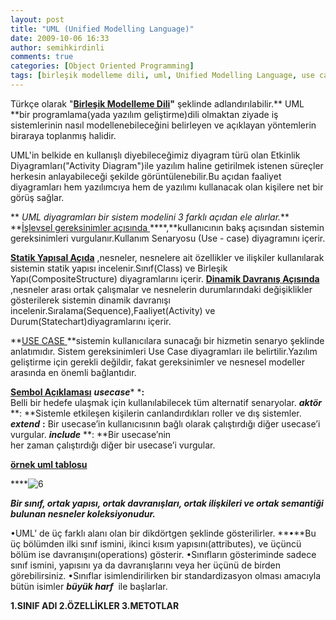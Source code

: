 ```yaml
---
layout: post
title: "UML (Unified Modelling Language)"
date: 2009-10-06 16:33
author: semihkirdinli
comments: true
categories: [Object Oriented Programming]
tags: [birleşik modelleme dili, uml, Unified Modelling Language, use case]
---
```

Türkçe olarak "**<span style="text-decoration:underline;">Birleşik Modelleme Dili</span>"** şeklinde adlandırılabilir.** UML **bir programlama(yada yazılım geliştirme)dili olmaktan ziyade iş sistemlerinin nasıl modellenebileceğini belirleyen ve açıklayan yöntemlerin biraraya toplanmış halidir.

UML'in belkide en kullanışlı diyebileceğimiz diyagram türü olan Etkinlik Diyagramları("Activity Diagram")ile yazılım haline getirilmek istenen süreçler herkesin anlayabileceği şekilde görüntülenebilir.Bu açıdan faaliyet diyagramları hem yazılımcıya hem de yazılımı kullanacak olan kişilere net bir görüş sağlar.

** *UML diyagramları bir sistem modelini 3 farklı açıdan ele alırlar.***
**<span style="text-decoration:underline;">İşlevsel gereksinimler açısında
</span>****,**kullanıcının bakş açısından sistemin gereksinimleri vurgulanır.Kullanım Senaryosu (Use - case) diyagramını içerir.

**<span style="text-decoration:underline;">Statik Yapısal Açıda</span>**
,nesneler, nesnelere ait özellikler ve ilişkiler kullanılarak sistemin statik yapısı incelenir.Sınıf(Class) ve Birleşik Yapı(CompositeStructure) diyagramlarını içerir.
**<span style="text-decoration:underline;">Dinamik Davranış Açısında
</span>**,nesneler arası ortak çalışmalar ve nesnelerin durumlarındaki değişiklikler gösterilerek sistemin dinamik davranışı incelenir.Sıralama(Sequence),Faaliyet(Activity) ve Durum(Statechart)diyagramlarını içerir.

**<span style="text-decoration:underline;">USE CASE
</span>**sistemin kullanıcılara sunacağı bir hizmetin senaryo şeklinde anlatımıdır. Sistem gereksinimleri Use Case diyagramları ile belirtilir.Yazılım geliştirme için gerekli değildir, fakat gereksinimler ve nesnesel modeller arasında en önemli bağlantıdır.

**<span style="text-decoration:underline;">Sembol Açıklaması</span>**
***usecase**** ***:** Belli bir hedefe ulaşmak için kullanılabilecek tüm alternatif senaryolar.
***aktör*** **: **Sistemle etkileşen kişilerin canlandırdıkları roller ve dış sistemler.
***extend*** **:** Bir usecase’in kullanıcısının bağlı olarak çalıştırdığı diğer usecase’i vurgular.
***include*** **: **Bir usecase’nin her zaman çalıştırdığı diğer bir usecase’i vurgular.

**<span style="text-decoration:underline;">örnek uml tablosu</span>**

****![](http://semihkirdinli.files.wordpress.com/2011/10/62.gif "6")

***Bir sınıf, ortak yapısı, ortak davranışları, ortak ilişkileri ve ortak semantiği bulunan nesneler koleksiyonudur.***

•UML’ de üç farklı alanı olan bir dikdörtgen şeklinde gösterilirler.
**•**Bu üç bölümden ilki sınıf ismini, ikinci kısım yapısını(attributes), ve üçüncü bölüm ise davranışını(operations) gösterir.
•Sınıfların gösteriminde sadece sınıf ismini, yapısını ya da davranışlarını veya her üçünü de birden görebilirsiniz.
•Sınıflar isimlendirilirken bir standardizasyon olması amacıyla bütün isimler ***büyük harf***  ile başlarlar.

**1.SINIF ADI
2.ÖZELLİKLER
3.METOTLAR**

